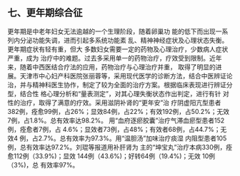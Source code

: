 ## 七、更年期综合征

更年期是中老年妇女无法逾越的一个生理阶段，随着卵巢功 能的低下而出现一系列内分泌功能失调，进而引起多系统功能紊  乱、精神神经症状及心理状态失衡。更年期症状有轻有重，但大 多数妇女需要一定的药物及心理治疗，少数病人症状严重，成为 治疗中的难题。过去多采用单一的药物治疗，疗效受到限制。近年来，随着中西医结合疗法的应用，药物治疗与心理治疗并重， 取得了明显的进展。天津市中心妇产科医院张丽蓉等，采用现代医学的诊断方法，结合中医辨证论治，并与精神科医生协作，制定了较为全面的治疗方案。根据临床表现进行辨证分型，结合性  格心理分析和“量表测定”，对其心理失衡状态作出判定，进行有针 对性的治疗，取得了满意的疗效。采用滋阴补肾的“更年安”治 疗阴虚阳亢型患者382例，痊愈99例，占26%；显效84例，占22%；有效192例，占50.2%；无效7例，占1.8%。总有效率达98.2%。  用“血府逐瘀胶囊”治疗气滞血瘀型患者152例，痊愈者7例，占 4.6%；显效者73例，占48%；有效者68例，占44.7%；无效4 例，占2.7%。总有效率为97.3%。用“温胆汤”加味治疗痰湿 内阻型患者105例，总有效率达97.2%。刘琨等报道用补肝肾为 主的“坤宝丸”治疗本病330例，痊愈112例（33.9%)；显效 144例（43.6%)；好转64例（19.4%)；无效 10例（3%)，总 有效率97%。
